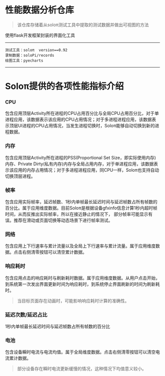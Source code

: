 # 性能数据分析仓库

>该仓库存储着从soloπ测试工具中提取的测试数据并做出可视图的方法

使用flask开发框架封装的界面化工具

----
    测试工具：soloπ  version==0.92
    录制数据：soloPi/records
    绘图工具：pyecharts
----

# Soloπ提供的各项性能指标介绍
### CPU
​包含应用顶层Activity所在进程的CPU占用百分比与全局CPU占用百分比，对于单进程应用，该数据表示该应用的CPU占用情况；对于多进程进程应用，该数据表示顶层UI进程的CPU占用情况，当发生进程切换时，Soloπ能够自动切换到新的进程数据。

### 内存
​包含应用顶层Activity所在进程的PSS(Proportional Set Size，即实际使用内存)内存、Private Dirty(私有内存)内存与全局占用内存，对于单进程应用，该数据表示该应用的内存占用情况；对于多进程进程应用，同CPU一样，Soloπ也支持自动切换顶层进程。

### 帧率
包含应用实际帧率，延迟帧数、1秒内单帧最长延迟时间与延迟帧数占所有帧数的百分比。属于应用维度数据。目前Soloπ是根据设备gfxinfo信息计算1秒内超时帧时间，从而反推出实际帧率，所以在接近静止的情况下， 部分帧率可能显示有误。推荐在滑动或页面切换等动态场景下进行帧率测试。

### 网络
包含应用上下行速率与累计流量以及全局上下行速率与累计流量。属于应用维度数据。点击右侧清零按钮可以清空累计数据。

### 响应耗时
包含应用点击的响应耗时与刷新耗时数据。属于应用维度数据。从用户点击开始，到系统第一次发出界面更新时间为响应耗时，到系统停止界面刷新的时间为刷新耗时。
> 当目标页面存在动画时，可能影响响应耗时计算的准确性。

### 延迟次数/延迟占比
1秒内单帧最长延迟时间与延迟帧数占所有帧数的百分比

### 电池
包含设备瞬时电流与电流均值。属于全局维度数据。点击右侧清零按钮可以清空电流累计数据。

> 部分设备存在瞬时电流更新缓慢的情况，这种情况下均值意义较小。